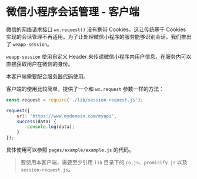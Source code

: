 微信小程序会话管理 - 客户端
=============================

微信的网络请求接口 `wx.request()` 没有携带 Cookies，这让传统基于 Cookies 实现的会话管理不再适用。为了让处理微信小程序的服务能够识别会话，我们推出了 `weapp-session`。

`weapp-session` 使用自定义 Header 来传递微信小程序内用户信息，在服务内可以直接获取用户在微信的身份。

本客户端需要配合[服务器代码](https://github.com/CFETeam/weapp-session)使用。

客户端的使用比较简单，提供了一个和 `wx.request` 参数一样的方法：

```js
const request = require('./lib/session-request.js');

request({
    url: 'https://www.mydomain.com/myapi',
    success(data) {
        console.log(data);
    }
});
```

具体使用可以参照 `pages/example/example.js` 的代码。

> 要使用本客户端，需要至少引用 `lib` 目录下的 `co.js`、`promisify.js` 以及 `session-request.js`。
